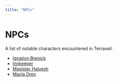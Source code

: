 ```yaml
---
title: "NPCs"
---
```


# NPCs

A list of notable characters encountered in Terraveil.

<!-- npcs:start -->

- [Ignation Brenick](Ignation-brenick.md)
- [Innkeeper](Innkeeper.md)
- [Magister Halvesh](magister-halvesh.md)
- [Mayla Dren](mayla-dren.md)

<!-- npcs:end -->
